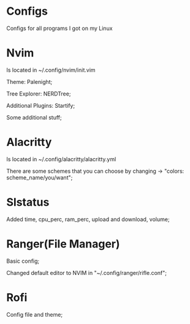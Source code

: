 # Configs
Configs for all programs I got on my Linux


# Nvim
Is located in ~/.config/nvim/init.vim

Theme: Palenight;

Tree Explorer: NERDTree;

Additional Plugins: Startify;

Some additional stuff;


# Alacritty
Is located in ~/.config/alacritty/alacritty.yml

There are some schemes that you can choose by changing -> "colors: scheme_name/you/want";

# Slstatus

Added time, cpu_perc, ram_perc, upload and download, volume; 

# Ranger(File Manager)

Basic config;

Changed default editor to NVIM in "~/.config/ranger/rifle.conf";

# Rofi

Config file and theme;




